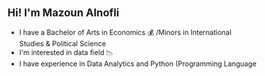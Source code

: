 ## Hi! I'm Mazoun Alnofli 
 * I have a Bachelor of Arts in Economics :moneybag: /Minors in International Studies & Political Science
 * I'm interested in data field :chart_with_downwards_trend:
 * I have experience in Data Analytics and Python (Programming Language

